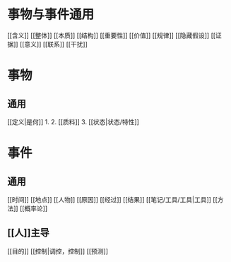# 事物与事件通用
[[含义]]
[[整体]]
[[本质]]
[[结构]]
[[重要性]]
[[价值]]
[[规律]]
[[隐藏假设]]
[[证据]]
[[意义]]
[[联系]]
[[干扰]]

# 事物
## 通用
[[定义|是何]]
	1. 
	2. [[质料]]
	3. [[状态|状态/特性]]

# 事件
## 通用
[[时间]]
[[地点]]
[[人物]]
[[原因]]
[[经过]]
[[结果]]
[[笔记/工具/工具|工具]]
[[方法]]
[[概率论]]
## [[人]]主导
[[目的]]
[[控制|调控，控制]]
[[预测]]








